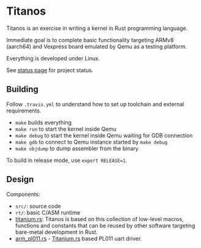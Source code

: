 # Titanos

Titanos is an exercise in writing a kernel in Rust programming language.

Immediate goal is to complete basic functionality targeting ARMv8 (aarch64)
and Vexpress board emulated by Qemu as a testing platform.

Everything is developed under Linux.

See [status page](//github.com/dpc/titanos/wiki/Status) for project status.

## Building

Follow `.travis.yml` to understand how to set up toolchain and external requirements.

* `make` builds everything
* `make run` to start the kernel inside Qemu
* `make debug` to start the kernel inside Qemu waiting for GDB connection
* `make gdb` to connect to Qemu instance started by `make debug`
* `make objdump` to dump assembler from the binary

To build in release mode, use `export RELEASE=1`.

## Design

Components:

* `src/`: source code
* `rt/`: basic C/ASM runtime
* [titanium.rs][titanium]: Titanos is based on this
  collection of low-level macros, functions and constants that
  can be reused by other software targeting bare-metal development in Rust.
* [arm_pl011.rs][arm_pl011] - [Titanium.rs][titanium] based PL011 uart driver.

[titanium]: //github.com/dpc/titanium.rs
[arm_pl011]: //github.com/dpc/titanium_arm_pl011.rs

